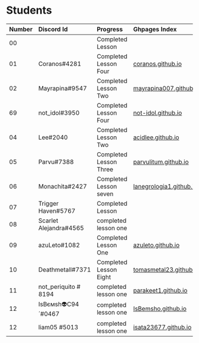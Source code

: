 # Students

| Number | Discord Id            | Progress               | Ghpages Index            |
|:------ |:--------------------- |:---------------------- |:------------------------ |
| 00     |                       | Completed Lesson       |                          |
| 01     | Coranos#4281          | Completed Lesson Four  |[coranos.github.io]       |
| 02     | Mayrapina#9547        | Completed Lesson Two   |[mayrapina007.github.io]  |
| 69     | not_idol#3950         | Completed Lesson Four  |[not-idol.github.io]      |
| 04     | Lee#2040              | Completed Lesson Two   |[acidlee.github.io]       |
| 05     | Parvu#7388            | Completed Lesson Three |[parvulitum.github.io]    |
| 06     | Monachita#2427        | Completed Lesson seven |[lanegrologia1.github.io] |
| 07     | Trigger Haven#5767    | Completed Lesson       |                          |
| 08     | Scarlet Alejandra#4565| completed lesson one   |
| 09     | azuLeto#1082          | Completed Lesson One   |[azuleto.github.io]       |
| 10     | Deathmetall#7371      | Completed Lesson Eight |[tomasmetal23.github.io]  |
| 11     |not_periquito # 8194   | completed lesson one   | [parakeet1.github.io]    |
| 12     | IsBємsh👽C94´#0467     | completed lesson one   |[IsBemsho.github.io]      |
| 12     | liam05 #5013          | completed lesson one   |[isata23677.github.io]    |
[coranos.github.io]: https://coranos.github.io/
[mayrapina007.github.io]: https://mayrapina007.github.io/
[not-idol.github.io]: https://not-idol.github.io/
[acidlee.github.io]: https://acidlee.github.io/
[parvulitum.github.io]: https://Parvulitum.github.io/
[lanegrologia1.github.io]: https://lanegrologia1.github.io/
[tomasmetal23.github.io]: https://tomasmetal23.github.io/
[azuleto.github.io]: https://azuleto.github.io
[parakeet1.github.io]: https://github.com/parakeet1/ 
[liam05.github.io]: https://liam05.github.io
[IsBemsho.github.io]: https://IsBemsho.github.io/
[isata23677.github.io]: https://isata23677.github.io/
